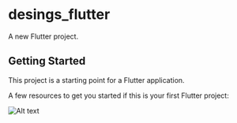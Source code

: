 # desings_flutter

A new Flutter project.

## Getting Started

This project is a starting point for a Flutter application.

A few resources to get you started if this is your first Flutter project:

![Alt text](C:\Users\el-li\Downloads\1.jpg "Optional title")

